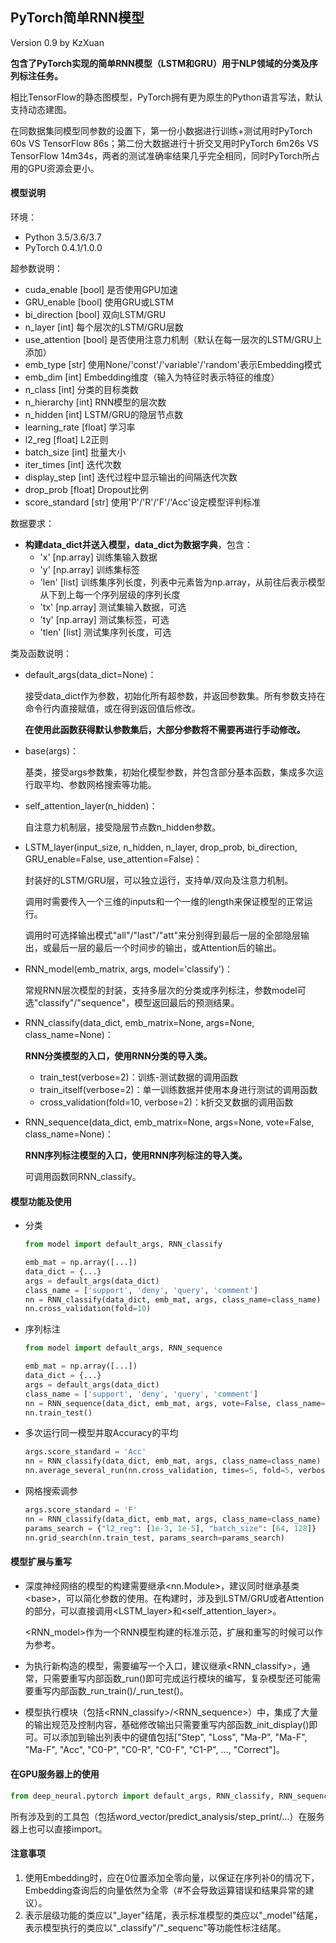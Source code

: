 ## PyTorch简单RNN模型

Version 0.9 by KzXuan

**包含了PyTorch实现的简单RNN模型（LSTM和GRU）用于NLP领域的分类及序列标注任务。**

相比TensorFlow的静态图模型，PyTorch拥有更为原生的Python语言写法，默认支持动态建图。

在同数据集同模型同参数的设置下，第一份小数据进行训练+测试用时PyTorch 60s VS TensorFlow 86s；第二份大数据进行十折交叉用时PyTorch 6m26s VS TensorFlow 14m34s，两者的测试准确率结果几乎完全相同，同时PyTorch所占用的GPU资源会更小。



#### 模型说明

环境：

* Python 3.5/3.6/3.7
* PyTorch 0.4.1/1.0.0

超参数说明：

- cuda_enable [bool]	是否使用GPU加速
- GRU_enable [bool]	使用GRU或LSTM
- bi_direction [bool]	双向LSTM/GRU
- n_layer [int]			每个层次的LSTM/GRU层数
- use_attention [bool]	是否使用注意力机制（默认在每一层次的LSTM/GRU上添加）
- emb_type [str]		使用None/'const'/'variable'/'random'表示Embedding模式
- emb_dim [int]		Embedding维度（输入为特征时表示特征的维度）
- n_class [int]			分类的目标类数
- n_hierarchy [int]		RNN模型的层次数
- n_hidden [int]		LSTM/GRU的隐层节点数
- learning_rate [float]	学习率
- l2_reg [float]			L2正则
- batch_size [int]		批量大小
- iter_times [int]		迭代次数
- display_step [int]		迭代过程中显示输出的间隔迭代次数
- drop_prob [float]		Dropout比例
- score_standard [str]	使用'P'/'R'/'F'/'Acc'设定模型评判标准

数据要求：

- **构建data_dict并送入模型，data_dict为数据字典**，包含：
  - 'x' [np.array]		训练集输入数据
  - 'y' [np.array]		训练集标签
  - 'len' [list]		训练集序列长度，列表中元素皆为np.array，从前往后表示模型从下到上每一个序列层级的序列长度
  - 'tx' [np.array]	测试集输入数据，可选
  - 'ty' [np.array]	测试集标签，可选
  - 'tlen' [list]		测试集序列长度，可选

类及函数说明：

* default_args(data_dict=None)：

  接受data_dict作为参数，初始化所有超参数，并返回参数集。所有参数支持在命令行内直接赋值，或在得到返回值后修改。

  **在使用此函数获得默认参数集后，大部分参数将不需要再进行手动修改。**

* base(args)：

  基类，接受args参数集，初始化模型参数，并包含部分基本函数，集成多次运行取平均、参数网格搜索等功能。

* self_attention_layer(n_hidden)：

  自注意力机制层，接受隐层节点数n_hidden参数。

* LSTM_layer(input_size, n_hidden, n_layer, drop_prob, bi_direction, GRU_enable=False, use_attention=False)：

  封装好的LSTM/GRU层，可以独立运行，支持单/双向及注意力机制。

  调用时需要传入一个三维的inputs和一个一维的length来保证模型的正常运行。

  调用时可选择输出模式"all"/"last"/"att"来分别得到最后一层的全部隐层输出，或最后一层的最后一个时间步的输出，或Attention后的输出。

* RNN_model(emb_matrix, args, model='classify')：

  常规RNN层次模型的封装，支持多层次的分类或序列标注，参数model可选"classify"/"sequence"，模型返回最后的预测结果。

* RNN_classify(data_dict, emb_matrix=None, args=None, class_name=None)：

  **RNN分类模型的入口，使用RNN分类的导入类。**

  * train_test(verbose=2)：训练-测试数据的调用函数
  * train_itself(verbose=2)：单一训练数据并使用本身进行测试的调用函数
  * cross_validation(fold=10, verbose=2)：k折交叉数据的调用函数

* RNN_sequence(data_dict, emb_matrix=None, args=None, vote=False, class_name=None)：

  **RNN序列标注模型的入口，使用RNN序列标注的导入类。**

  可调用函数同RNN_classify。



#### 模型功能及使用

* 分类

  ```python
  from model import default_args, RNN_classify
  
  emb_mat = np.array([...])
  data_dict = {...}
  args = default_args(data_dict)
  class_name = ['support', 'deny', 'query', 'comment']
  nn = RNN_classify(data_dict, emb_mat, args, class_name=class_name)
  nn.cross_validation(fold=10)
  ```

* 序列标注

  ```python
  from model import default_args, RNN_sequence
  
  emb_mat = np.array([...])
  data_dict = {...}
  args = default_args(data_dict)
  class_name = ['support', 'deny', 'query', 'comment']
  nn = RNN_sequence(data_dict, emb_mat, args, vote=False, class_name=class_name)
  nn.train_test()
  ```

* 多次运行同一模型并取Accuracy的平均

  ```python
  args.score_standard = 'Acc'
  nn = RNN_classify(data_dict, emb_mat, args, class_name=class_name)
  nn.average_several_run(nn.cross_validation, times=5, fold=5, verbose=2)
  ```

* 网格搜索调参

  ```python
  args.score_standard = 'F'
  nn = RNN_classify(data_dict, emb_mat, args, class_name=class_name)
  params_search = {"l2_reg": [1e-3, 1e-5], "batch_size": [64, 128]}
  nn.grid_search(nn.train_test, params_search=params_search)
  ```



#### 模型扩展与重写

* 深度神经网络的模型的构建需要继承\<nn.Module\>，建议同时继承基类\<base\>，可以简化参数的使用。在构建时，涉及到LSTM/GRU或者Attention的部分，可以直接调用\<LSTM_layer\>和\<self_attention_layer\>。

  \<RNN_model\>作为一个RNN模型构建的标准示范，扩展和重写的时候可以作为参考。

* 为执行新构造的模型，需要编写一个入口，建议继承\<RNN_classify\>，通常，只需要重写内部函数\_run()即可完成运行模块的编写，复杂模型还可能需要重写内部函数\_run_train()/\_run_test()。
* 模型执行模块（包括\<RNN_classify>/\<RNN_sequence>）中，集成了大量的输出规范及控制内容，基础修改输出只需要重写内部函数\_init_display()即可。可以添加到输出列表中的键值包括["Step", "Loss", "Ma-P", "Ma-F", "Ma-F", "Acc", "C0-P", "C0-R", "C0-F", "C1-P", …, "Correct"]。



#### 在GPU服务器上的使用

```python
from deep_neural.pytorch import default_args, RNN_classify, RNN_sequence
```

所有涉及到的工具包（包括word_vector/predict_analysis/step_print/…）在服务器上也可以直接import。



#### 注意事项

1. 使用Embedding时，应在0位置添加全零向量，以保证在序列补0的情况下，Embedding查询后的向量依然为全零（#不会导致运算错误和结果异常的建议）。
2. 表示层级功能的类应以"\_layer"结尾，表示标准模型的类应以"\_model"结尾，表示模型执行的类应以"\_classify"/"\_sequenc"等功能性标注结尾。

